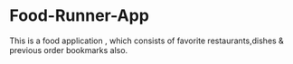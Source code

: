 # Food-Runner-App
This is a food application , which consists of favorite restaurants,dishes &amp; previous order bookmarks also. 
